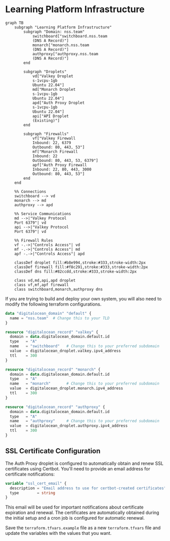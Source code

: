# Learning Platform Infrastructure

```mermaid
graph TB
    subgraph "Learning Platform Infrastructure"
        subgraph "Domain: nss.team"
            switchboard["switchboard.nss.team
            (DNS A Record)"]
            monarch["monarch.nss.team
            (DNS A Record)"]
            authproxy["authproxy.nss.team
            (DNS A Record)"]
        end

        subgraph "Droplets"
            vd["Valkey Droplet
            s-1vcpu-1gb
            Ubuntu 22.04"]
            md["Monarch Droplet
            s-1vcpu-1gb
            Ubuntu 22.04"]
            apd["Auth Proxy Droplet
            s-1vcpu-1gb
            Ubuntu 22.04"]
            api["API Droplet
            (Existing)"]
        end

        subgraph "Firewalls"
            vf["Valkey Firewall
            Inbound: 22, 6379
            Outbound: 80, 443, 53"]
            mf["Monarch Firewall
            Inbound: 22
            Outbound: 80, 443, 53, 6379"]
            apf["Auth Proxy Firewall
            Inbound: 22, 80, 443, 3000
            Outbound: 80, 443, 53"]
        end
    end

    %% Connections
    switchboard --> vd
    monarch --> md
    authproxy --> apd

    %% Service Communications
    md -->|"Valkey Protocol
    Port 6379"| vd
    api -->|"Valkey Protocol
    Port 6379"| vd

    %% Firewall Rules
    vf -.->|"Controls Access"| vd
    mf -.->|"Controls Access"| md
    apf -.->|"Controls Access"| apd

    classDef droplet fill:#b8e994,stroke:#333,stroke-width:2px
    classDef firewall fill:#f8c291,stroke:#333,stroke-width:2px
    classDef dns fill:#82ccdd,stroke:#333,stroke-width:2px

    class vd,md,api,apd droplet
    class vf,mf,apf firewall
    class switchboard,monarch,authproxy dns
```

If you are trying to build and deploy your own system, you will also need to modify the following terraform configurations.

```tf
data "digitalocean_domain" "default" {
  name = "nss.team"  # Change this to your TLD
}

resource "digitalocean_record" "valkey" {
  domain = data.digitalocean_domain.default.id
  type   = "A"
  name   = "switchboard"   # Change this to your preferred subdomain
  value  = digitalocean_droplet.valkey.ipv4_address
  ttl    = 300
}

resource "digitalocean_record" "monarch" {
  domain = data.digitalocean_domain.default.id
  type   = "A"
  name   = "monarch"       # Change this to your preferred subdomain
  value  = digitalocean_droplet.monarch.ipv4_address
  ttl    = 300
}

resource "digitalocean_record" "authproxy" {
  domain = data.digitalocean_domain.default.id
  type   = "A"
  name   = "authproxy"     # Change this to your preferred subdomain
  value  = digitalocean_droplet.authproxy.ipv4_address
  ttl    = 300
}
```

## SSL Certificate Configuration

The Auth Proxy droplet is configured to automatically obtain and renew SSL certificates using Certbot. You'll need to provide an email address for certificate notifications:

```tf
variable "ssl_cert_email" {
  description = "Email address to use for certbot-created certificates"
  type        = string
}
```

This email will be used for important notifications about certificate expiration and renewal. The certificates are automatically obtained during the initial setup and a cron job is configured for automatic renewal.

Save the `terraform.tfvars.example` file as a new `terraform.tfvars` file and update the variables with the values that you want.
